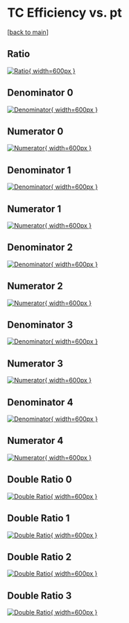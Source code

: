 # TC Efficiency vs. pt

[[back to main](./)]



## Ratio

[![Ratio](../mtv/var/TC_base_211_1_eff_pt.png){ width=600px }](../mtv/var/TC_base_211_1_eff_pt.pdf)

## Denominator 0

[![Denominator](../mtv/den/TC_base_211_1_eff_pt_den0.png){ width=600px }](../mtv/den/TC_base_211_1_eff_pt_den0.pdf)

## Numerator 0

[![Numerator](../mtv/num/TC_base_211_1_eff_pt_num0.png){ width=600px }](../mtv/num/TC_base_211_1_eff_pt_num0.pdf)

## Denominator 1

[![Denominator](../mtv/den/TC_base_211_1_eff_pt_den1.png){ width=600px }](../mtv/den/TC_base_211_1_eff_pt_den1.pdf)

## Numerator 1

[![Numerator](../mtv/num/TC_base_211_1_eff_pt_num1.png){ width=600px }](../mtv/num/TC_base_211_1_eff_pt_num1.pdf)

## Denominator 2

[![Denominator](../mtv/den/TC_base_211_1_eff_pt_den2.png){ width=600px }](../mtv/den/TC_base_211_1_eff_pt_den2.pdf)

## Numerator 2

[![Numerator](../mtv/num/TC_base_211_1_eff_pt_num2.png){ width=600px }](../mtv/num/TC_base_211_1_eff_pt_num2.pdf)

## Denominator 3

[![Denominator](../mtv/den/TC_base_211_1_eff_pt_den3.png){ width=600px }](../mtv/den/TC_base_211_1_eff_pt_den3.pdf)

## Numerator 3

[![Numerator](../mtv/num/TC_base_211_1_eff_pt_num3.png){ width=600px }](../mtv/num/TC_base_211_1_eff_pt_num3.pdf)

## Denominator 4

[![Denominator](../mtv/den/TC_base_211_1_eff_pt_den4.png){ width=600px }](../mtv/den/TC_base_211_1_eff_pt_den4.pdf)

## Numerator 4

[![Numerator](../mtv/num/TC_base_211_1_eff_pt_num4.png){ width=600px }](../mtv/num/TC_base_211_1_eff_pt_num4.pdf)

## Double Ratio 0

[![Double Ratio](../mtv/ratio/TC_base_211_1_eff_pt_ratio0.png){ width=600px }](../mtv/ratio/TC_base_211_1_eff_pt_ratio0.pdf)

## Double Ratio 1

[![Double Ratio](../mtv/ratio/TC_base_211_1_eff_pt_ratio1.png){ width=600px }](../mtv/ratio/TC_base_211_1_eff_pt_ratio1.pdf)

## Double Ratio 2

[![Double Ratio](../mtv/ratio/TC_base_211_1_eff_pt_ratio2.png){ width=600px }](../mtv/ratio/TC_base_211_1_eff_pt_ratio2.pdf)

## Double Ratio 3

[![Double Ratio](../mtv/ratio/TC_base_211_1_eff_pt_ratio3.png){ width=600px }](../mtv/ratio/TC_base_211_1_eff_pt_ratio3.pdf)


